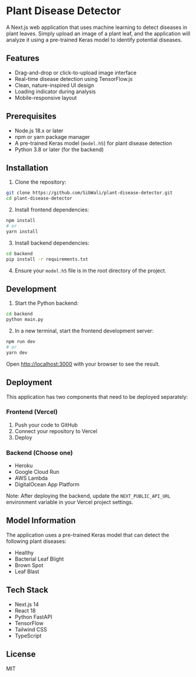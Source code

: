 # Plant Disease Detector

A Next.js web application that uses machine learning to detect diseases in plant leaves. Simply upload an image of a plant leaf, and the application will analyze it using a pre-trained Keras model to identify potential diseases.

## Features

- Drag-and-drop or click-to-upload image interface
- Real-time disease detection using TensorFlow.js
- Clean, nature-inspired UI design
- Loading indicator during analysis
- Mobile-responsive layout

## Prerequisites

- Node.js 18.x or later
- npm or yarn package manager
- A pre-trained Keras model (`model.h5`) for plant disease detection
- Python 3.8 or later (for the backend)

## Installation

1. Clone the repository:
```bash
git clone https://github.com/SibWali/plant-disease-detector.git
cd plant-disease-detector
```

2. Install frontend dependencies:
```bash
npm install
# or
yarn install
```

3. Install backend dependencies:
```bash
cd backend
pip install -r requirements.txt
```

4. Ensure your `model.h5` file is in the root directory of the project.

## Development

1. Start the Python backend:
```bash
cd backend
python main.py
```

2. In a new terminal, start the frontend development server:
```bash
npm run dev
# or
yarn dev
```

Open [http://localhost:3000](http://localhost:3000) with your browser to see the result.

## Deployment

This application has two components that need to be deployed separately:

### Frontend (Vercel)
1. Push your code to GitHub
2. Connect your repository to Vercel
3. Deploy

### Backend (Choose one)
- Heroku
- Google Cloud Run
- AWS Lambda
- DigitalOcean App Platform

Note: After deploying the backend, update the `NEXT_PUBLIC_API_URL` environment variable in your Vercel project settings.

## Model Information

The application uses a pre-trained Keras model that can detect the following plant diseases:
- Healthy
- Bacterial Leaf Blight
- Brown Spot
- Leaf Blast

## Tech Stack

- Next.js 14
- React 18
- Python FastAPI
- TensorFlow
- Tailwind CSS
- TypeScript

## License

MIT 
